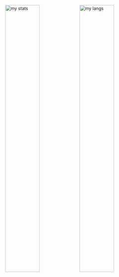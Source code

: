 <img alt="my stats" align="left" width="47%" src="https://github-readme-stats.vercel.app/api?username=SujalGeek"/>

<img alt="my langs"  align="left" width="47%" src="https://github-readme-stats.vercel.app/api/top-langs/?username=SujalGeek&layout=compact">
